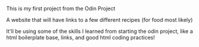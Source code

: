 This is my first project from the Odin Project

A website that will have links to a few different recipes (for food most likely)

It'll be using some of the skills I learned from starting the odin project, like a html boilerplate base, links, and good html coding practices!

